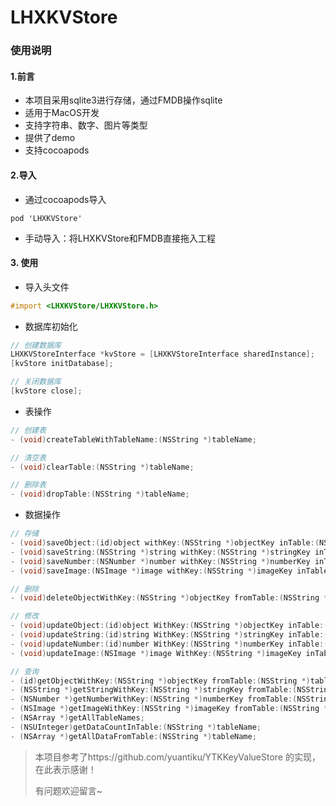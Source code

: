 # LHXKVStore

### 使用说明

#### 1.前言

- 本项目采用sqlite3进行存储，通过FMDB操作sqlite
- 适用于MacOS开发
- 支持字符串、数字、图片等类型
- 提供了demo 
- 支持cocoapods

#### 2.导入

- 通过cocoapods导入

```shell
pod 'LHXKVStore'
```

- 手动导入：将LHXKVStore和FMDB直接拖入工程

#### 3. 使用

- 导入头文件

```objective-c
#import <LHXKVStore/LHXKVStore.h>		
```

- 数据库初始化

```objective-c
// 创建数据库 
LHXKVStoreInterface *kvStore = [LHXKVStoreInterface sharedInstance];
[kvStore initDatabase];

// 关闭数据库
[kvStore close];
```

- 表操作

```objective-c
// 创建表
- (void)createTableWithTableName:(NSString *)tableName;

// 清空表
- (void)clearTable:(NSString *)tableName;

// 删除表
- (void)dropTable:(NSString *)tableName;
```

- 数据操作

```objective-c
// 存储
- (void)saveObject:(id)object withKey:(NSString *)objectKey inTable:(NSString *)tableName;
- (void)saveString:(NSString *)string withKey:(NSString *)stringKey inTable:(NSString *)tableName;
- (void)saveNumber:(NSNumber *)number withKey:(NSString *)numberKey inTable:(NSString *)tableName;
- (void)saveImage:(NSImage *)image withKey:(NSString *)imageKey inTable:(NSString *)tableName;

// 删除
- (void)deleteObjectWithKey:(NSString *)objectKey fromTable:(NSString *)tableName;

// 修改
- (void)updateObject:(id)object WithKey:(NSString *)objectKey inTable:(NSString *)tableName;
- (void)updateString:(id)string WithKey:(NSString *)stringKey inTable:(NSString *)tableName;
- (void)updateNumber:(id)number WithKey:(NSString *)numberKey inTable:(NSString *)tableName;
- (void)updateImage:(NSImage *)image WithKey:(NSString *)imageKey inTable:(NSString *)tableName;

// 查询
- (id)getObjectWithKey:(NSString *)objectKey fromTable:(NSString *)tableName;
- (NSString *)getStringWithKey:(NSString *)stringKey fromTable:(NSString *)tableName;
- (NSNumber *)getNumberWithKey:(NSString *)numberKey fromTable:(NSString *)tableName;
- (NSImage *)getImageWithKey:(NSString *)imageKey fromTable:(NSString *)tableName;
- (NSArray *)getAllTableNames;
- (NSUInteger)getDataCountInTable:(NSString *)tableName;
- (NSArray *)getAllDataFromTable:(NSString *)tableName;
```



> 本项目参考了https://github.com/yuantiku/YTKKeyValueStore 的实现，在此表示感谢！
>
> 有问题欢迎留言~